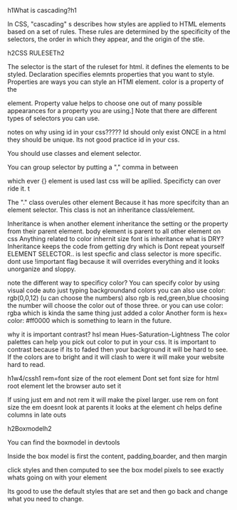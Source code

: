 h1What is cascading?h1

In CSS, "cascading" s describes how styles are applied to HTML elements based on a set of rules. These rules are determined by the specificity of the selectors, the order in which they appear, and the origin of the stle.

h2CSS RULESETh2

The selector is the start of the ruleset for html. it defines the elements to be styled.
Declaration specifies elemnts properties that you want to style.
Properties are ways you can style an HTMl element. color is a property of the <P> element. 
Property value helps to choose one out of many possible appearances for a property you are using.]
Note that there are different types of selectors you can use.


notes on why using id in your css?????
 Id should only exist ONCE in a html they should be unique.
 Its not good practice id in your css.

 You should use classes and element selector.
 
You can group selector by putting a "," comma in between

which ever {} element is used last css will be apllied.
Specificty can over ride it. t

The "." class overules other element Because it has more specifcity than an element selector. This class is not an inheritance class/element.

Inheritance is when another element inheritance the setting or the property from their parent element. 
body element is parent to all other element on css
Anything related to color inhernit size font is inheritance
 what is DRY?
 Inheritance keeps the code from getting dry which is Dont repeat yourself 
 ELEMENT SELECTOR.. is lest specfic and class selector is more  specific.
  dont use !important flag because it will overrides everything and it looks unorganize and sloppy.

  note the different way to specificy color?
  You can specify color by using visual code auto just typing backgroundand colors
  you can also use color: rgb(0,0,12) (u can choose the numbers) also rgb is red,green,blue choosing the number will choose the color out of those three.
  or you can use color: rgba which is kinda the same thing just added a color 
  Another form is hex= color: #ff0000 which is something to learn in the future.
 
why it is important contrast?
 hsl mean Hues-Saturation-Lightness
  The color palettes can help you pick out color to put in your css. 
   It is important to contrast because if its to faded then your background it will be hard to see.
   If the colors are to bright and it will clash to were it will make your website hard to read.










h1w4/cssh1
rem=font size of the root element
Dont set font size for html root element let the browser auto set it

If using just em and not rem it will make the pixel larger. 
 use rem on font size the em doesnt look at parents it looks at the element
 ch helps define columns in late outs

 
 h2Boxmodelh2

You can find the boxmodel in devtools

Inside the box model is first the content, padding,boarder, and then margin

click styles and then computed to see the box model pixels to see exactly whats going on with your element 

Its good to use the default styles that are set and then go back and change what you need to change. 












